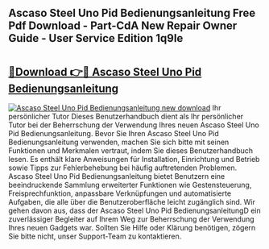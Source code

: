 ## Ascaso Steel Uno Pid Bedienungsanleitung Free Pdf Download - Part-CdA New Repair Owner Guide - User Service Edition 1q9Ie

# <h2><a href="http://df27hz.blite.top/?on=Ascaso+Steel+Uno+Pid+Bedienungsanleitung">🔗Download 👉🔴 Ascaso Steel Uno Pid Bedienungsanleitung</a></h2>

[![Ascaso Steel Uno Pid Bedienungsanleitung new download](https://i.imgur.com/lujVjoI.png)](http://df27hz.blite.top/?on=Ascaso+Steel+Uno+Pid+Bedienungsanleitung)
Ihr persönlicher Tutor Dieses Benutzerhandbuch dient als Ihr persönlicher Tutor bei der Beherrschung der Verwendung Ihres neuen Ascaso Steel Uno Pid Bedienungsanleitung. Bevor Sie Ihren Ascaso Steel Uno Pid Bedienungsanleitung verwenden, machen Sie sich bitte mit seinen Funktionen und Merkmalen vertraut, indem Sie dieses Benutzerhandbuch lesen. Es enthält klare Anweisungen für Installation, Einrichtung und Betrieb sowie Tipps zur Fehlerbehebung bei häufig auftretenden Problemen. Ascaso Steel Uno Pid Bedienungsanleitung bietet Benutzern eine beeindruckende Sammlung erweiterter Funktionen wie Gestensteuerung, Freisprechfunktion, anpassbare Verknüpfungen und automatisierte Aufgaben, die alle über die Benutzeroberfläche leicht zugänglich sind. Wir gehen davon aus, dass der Ascaso Steel Uno Pid BedienungsanleitungD ein zuverlässiger Begleiter auf Ihrem Weg zur Beherrschung der Verwendung Ihres neuen Gadgets war. Sollten Sie Hilfe oder Klärung benötigen, zögern Sie bitte nicht, unser Support-Team zu kontaktieren.
